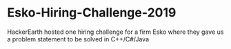 # Esko-Hiring-Challenge-2019
HackerEarth hosted one hiring challenge for a firm Esko where they gave us a problem statement to be solved in C++/C#/Java
